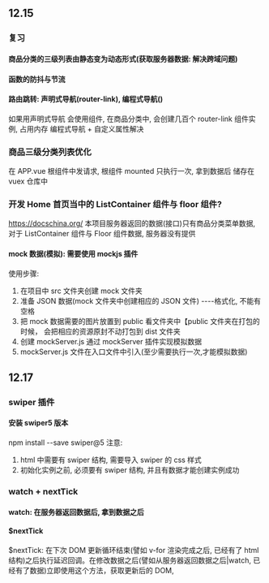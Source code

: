 ## 12.15

### 复习

#### 商品分类的三级列表由静态变为动态形式(获取服务器数据: 解决跨域问题)

#### 函数的防抖与节流

#### 路由跳转: 声明式导航(router-link), 编程式导航()

如果用声明式导航 会使用<router-link>组件, 在商品分类中, 会创建几百个 router-link 组件实例, 占用内存
编程式导航 + 自定义属性解决

### 商品三级分类列表优化

在 APP.vue 根组件中发请求, 根组件 mounted 只执行一次, 拿到数据后 储存在 vuex 仓库中

### 开发 Home 首页当中的 ListContainer 组件与 floor 组件?

https://docschina.org/
本项目服务器返回的数据(接口)只有商品分类菜单数据, 对于 ListContainer 组件与 Floor 组件数据, 服务器没有提供

#### mock 数据(模拟): 需要使用 mockjs 插件

使用步骤:

1. 在项目中 src 文件夹创建 mock 文件夹
2. 准备 JSON 数据(mock 文件夹中创建相应的 JSON 文件) ----格式化, 不能有空格
3. 把 mock 数据需要的图片放置到 public 看文件夹中【public 文件夹在打包的时候， 会把相应的资源原封不动打包到 dist 文件夹
4. 创建 mockServer.js 通过 mockServer 插件实现模拟数据
5. mockServer.js 文件在入口文件中引入(至少需要执行一次,才能模拟数据)

## 12.17

### swiper 插件

#### 安装 swiper5 版本

npm install --save swiper@5
注意:

1. html 中需要有 swiper 结构, 需要导入 swiper 的 css 样式
2. 初始化实例之前, 必须要有 swiper 结构, 并且有数据才能创建实例成功

### watch + nextTick

#### watch: 在服务器返回数据后, 拿到数据之后

#### $nextTick
$nextTick: 在下次 DOM 更新循环结束(譬如 v-for 渲染完成之后, 已经有了 html 结构)之后执行延迟回调。在修改数据之后(譬如从服务器返回数据之后|watch, 已经有了数据)立即使用这个方法，获取更新后的 DOM,
